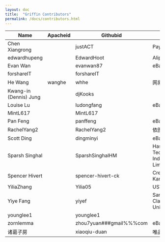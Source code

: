 ```yaml
---
layout: doc
title:  "Griffin Contributors" 
permalink: /docs/contributors.html
---
```


| Name | Apacheid | Githubid | Org | Role |
|------------------------------|--------------|-------------------------|---------------------------------------|-------------|
| Chen Xiangrong |  | justACT | Paypal | Contributor |
| edwardhupeng |  | EdwardHoot | Alipay | Contributor |
| Evan Wan |  | evanwan87 | eBay | Contributor |
| forshareIT |  | forshareIT |  | Contributor |
| He Wang | wanghe | whhe | 网易 | Committer |
| Kwang-in (Dennis) Jung |  | djKooks |  | Contributor |
| Louise Lu |  | ludongfang | eBay | Contributor |
| MintL617 |  | MintL617 |  | Contributor |
| Pan Feng |  | panffeng | eBay | Contributor |
| RachelYang2 |  | RachelYang2 | 依图 | Contributor |
| Scott Ding |  | dingminyi | eBay | Contributor |
| Sparsh Singhal |  | SparshSinghalHM | Hashmap Tech India Limited | Contributor |
| Spencer Hivert |  | spencer-hivert-ck | Credit Karma | Contributor |
| YiliaZhang |  | Yilia05 | USTC | Contributor |
| Yiye Fang |  | yiyef | Santa Clara University | Contributor |
| younglee1 |  | younglee1 |  | Contributor |
| zornlemma |  | zhou7yuan###gmail%%%com | eBay | Contributor |
| 诸葛子房 |  | xiaoqiu-duan | 唯品会 | Contributor |
